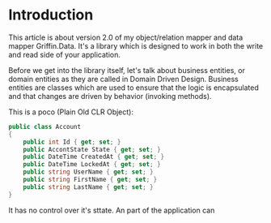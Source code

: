 Introduction
===========

This article is about version 2.0 of my object/relation mapper and data mapper Griffin.Data. It's a library which is designed to work in both the write and read side of your application.

Before we get into the library itself, let's talk about business entities, or domain entities as they are called in Domain Driven Design. Business entities are classes which are used to ensure that the logic is encapsulated and that changes are driven by behavior (invoking methods). 

This is a poco (Plain Old CLR Object):

```csharp
public class Account
{
    public int Id { get; set; }
    public AccontState State { get; set; }
    public DateTime CreatedAt { get; set; }
    public DateTime LockedAt { get; set; }
    public string UserName { get; set; }
    public string FirstName { get; set; }
    public string LastName { get; set; }
}
```

It has no control over it's sttate. An part of the application can 